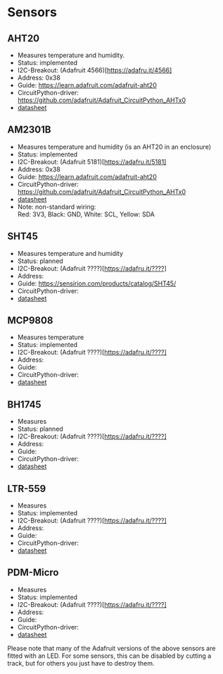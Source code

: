 Sensors
=======

AHT20
-----

  - Measures temperature and humidity.
  - Status: implemented
  - I2C-Breakout: (Adafruit  4566)[https://adafru.it/4566]
  - Address: 0x38
  - Guide: <https://learn.adafruit.com/adafruit-aht20>
  - CircuitPython-driver: <https://github.com/adafruit/Adafruit_CircuitPython_AHTx0>
  - [datasheet](https://cdn-learn.adafruit.com/assets/assets/000/091/676/original/AHT20-datasheet-2020-4-16.pdf?1591047915)


AM2301B
-------

  - Measures temperature and humidity (is an AHT20 in an enclosure)
  - Status: implemented
  - I2C-Breakout: (Adafruit  5181)[https://adafru.it/5181]
  - Address: 0x38
  - Guide: <https://learn.adafruit.com/adafruit-aht20>
  - CircuitPython-driver: <https://github.com/adafruit/Adafruit_CircuitPython_AHTx0>
  - [datasheet](https://cdn-shop.adafruit.com/product-files/5181/5181_AM2301B.pdf)
  - Note: non-standard wiring:  
    Red: 3V3, Black: GND, White: SCL, Yellow: SDA


SHT45
-----

  - Measures temperature and humidity
  - Status: planned
  - I2C-Breakout: (Adafruit  ????)[https://adafru.it/????]
  - Address: 
  - Guide: https://sensirion.com/products/catalog/SHT45/
  - CircuitPython-driver:
  - [datasheet]()


MCP9808
-------

  - Measures temperature
  - Status: implemented
  - I2C-Breakout: (Adafruit  ????)[https://adafru.it/????]
  - Address: 
  - Guide: 
  - CircuitPython-driver:
  - [datasheet](https://ww1.microchip.com/downloads/en/DeviceDoc/25095A.pdf)


BH1745
------

  - Measures 
  - Status: planned
  - I2C-Breakout: (Adafruit  ????)[https://adafru.it/????]
  - Address: 
  - Guide: 
  - CircuitPython-driver:
  - [datasheet]()


LTR-559
-------

  - Measures 
  - Status: implemented
  - I2C-Breakout: (Adafruit  ????)[https://adafru.it/????]
  - Address: 
  - Guide: 
  - CircuitPython-driver:
  - [datasheet]()


PDM-Micro
---------

  - Measures 
  - Status: implemented
  - I2C-Breakout: (Adafruit  ????)[https://adafru.it/????]
  - Address: 
  - Guide: 
  - CircuitPython-driver:
  - [datasheet]()


Please note that many of the Adafruit versions of the above sensors are
fitted with an LED. For some sensors, this can be disabled by cutting
a track, but for others you just have to destroy them.
